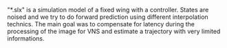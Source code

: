 "*.slx" is a simulation model of a fixed wing with a controller. States are noised and we try to do forward prediction using different interpolation technics.
The main goal was to compensate for latency during the processing of the image for VNS and estimate a trajectory with very limited informations.
